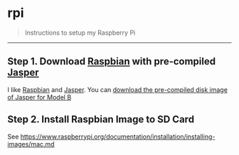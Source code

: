 # rpi
> Instructions to setup my Raspberry Pi

---

## Step 1. Download [Raspbian](http://www.raspbian.org/) with pre-compiled [Jasper](http://jasperproject.github.io/)

I like [Raspbian](http://www.raspbian.org/) and [Jasper](http://jasperproject.github.io/).
You can [download the pre-compiled disk image of Jasper for Model B](http://sourceforge.net/projects/jasperproject/files/jasper-disk-image.tar.gz/download)

## Step 2. Install Raspbian Image to SD Card

See https://www.raspberrypi.org/documentation/installation/installing-images/mac.md 
